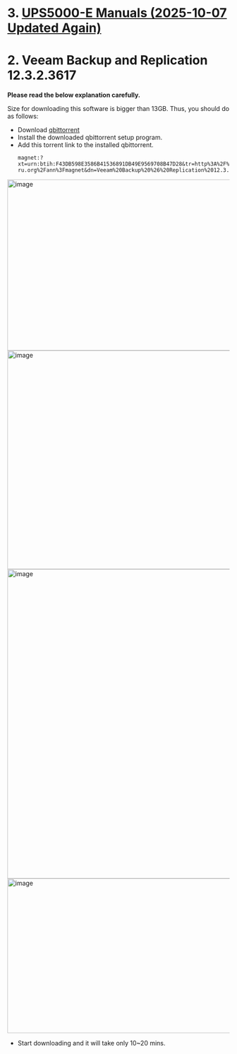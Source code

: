 # 3. [UPS5000-E Manuals (2025-10-07 Updated Again)](https://limewire.com/d/fwQyx#D6p99W1JoF)

# 2. Veeam Backup and Replication 12.3.2.3617
**Please read the below explanation carefully.**

Size for downloading this software is bigger than 13GB.
Thus, you should do as follows:
* Download [qbittorrent](https://sourceforge.net/projects/qbittorrent/files/qbittorrent-win32/qbittorrent-5.1.2/qbittorrent_5.1.2_x64_setup.exe/download)
* Install the downloaded qbittorrent setup program.
* Add this torrent link to the installed qbittorrent.
  ```
  magnet:?xt=urn:btih:F43DB598E3586B41536891DB49E9569708B47D28&tr=http%3A%2F%2Fbt2.t-ru.org%2Fann%3Fmagnet&dn=Veeam%20Backup%20%26%20Replication%2012.3.2.3617%20x64%20%5B2025%2C%20ENG%5D
  ```
<img width="767" height="387" alt="image" src="https://github.com/user-attachments/assets/ed004786-31bc-4c41-8bef-5b28fd343b97" />
<img width="805" height="495" alt="image" src="https://github.com/user-attachments/assets/dc5974f3-698e-4487-aa40-541b7018d914" />
<img width="953" height="700" alt="image" src="https://github.com/user-attachments/assets/2db8eb6a-cef8-4c95-8620-cd70cb586bfa" />
<img width="814" height="350" alt="image" src="https://github.com/user-attachments/assets/061a3402-3148-4fbd-bbfb-1774daeee14f" />

* Start downloading and it will take only 10~20 mins.




